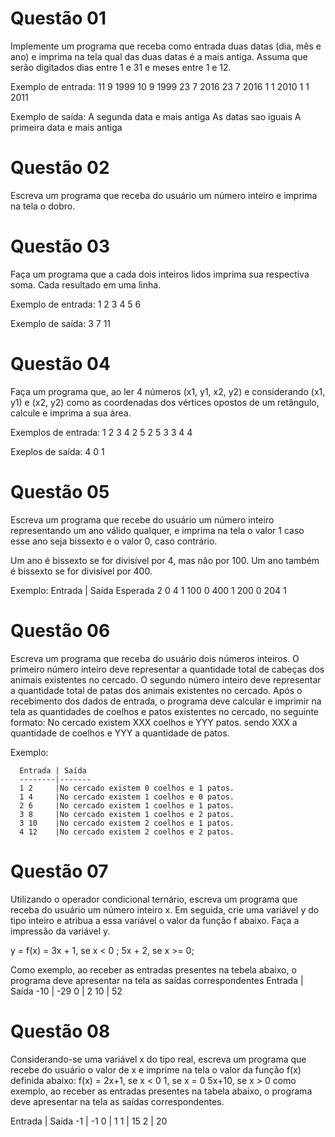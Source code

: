 # Questão 01
Implemente um programa que receba como entrada duas datas (dia, mês e ano) e imprima na tela qual das duas datas é a mais antiga. Assuma que serão digitados dias entre 1 e 31 e meses entre 1 e 12.

Exemplo de entrada:
11 9 1999 10 9 1999
23 7 2016 23 7 2016
1 1 2010 1 1 2011

Exemplo de saída:
A segunda data e mais antiga
As datas sao iguais
A primeira data e mais antiga

# Questão 02 
Escreva um programa que receba do usuário um número inteiro e imprima na tela o dobro.

# Questão 03 
Faça um programa que a cada dois inteiros lidos imprima sua respectiva soma. Cada resultado em uma linha.

Exemplo de entrada:
1 2
3 4
5 6

Exemplo de saída:
3
7
11

# Questão 04 
Faça um programa que, ao ler 4 números (x1, y1, x2, y2) e considerando (x1, y1) e (x2, y2) como as coordenadas dos vértices opostos de um retângulo, calcule e imprima a sua área.

Exemplos de entrada:
1 2 3 4
2 5 2 5
3 3 4 4

Exeplos de saída:
4
0
1

# Questão 05 
Escreva um programa que recebe do usuário um número inteiro representando um ano válido qualquer, e imprima na tela o valor 1 caso esse ano seja bissexto e o valor 0, caso contrário.
 
Um ano é bissexto se for divisível por 4, mas não por 100. Um ano também é bissexto se for divisível por 400.

Exemplo: 
      Entrada | Saída Esperada
      2         0
      4         1
      100       0
      400       1
      200       0
      204       1



# Questão 06 
Escreva um programa que receba do usuário dois números inteiros. O primeiro número inteiro deve representar a quantidade total de cabeças dos animais existentes no cercado. O segundo número inteiro deve representar a quantidade total de patas dos animais existentes no cercado. Após o recebimento dos dados de entrada, o programa deve calcular e imprimir na tela as quantidades de coelhos e patos existentes no cercado, no seguinte formato:
No cercado existem XXX coelhos e YYY patos.
sendo XXX a quantidade de coelhos e YYY a quantidade de patos.

Exemplo: 

      Entrada | Saída
      --------|------- 
      1 2     |No cercado existem 0 coelhos e 1 patos.
      1 4     |No cercado existem 1 coelhos e 0 patos.
      2 6     |No cercado existem 1 coelhos e 1 patos.
      3 8     |No cercado existem 1 coelhos e 2 patos.
      3 10    |No cercado existem 2 coelhos e 1 patos.
      4 12    |No cercado existem 2 coelhos e 2 patos. 




# Questão 07
Utilizando o operador condicional ternário, escreva um programa que receba do usuário um número inteiro x. Em seguida, crie uma variável y do tipo inteiro e atribua a essa variável o valor da função f abaixo. Faça a impressão da variável y.

y = f(x) = 
      3x + 1, se x < 0 ; 
      5x + 2, se x >= 0;

Como exemplo, ao receber as entradas presentes na tebela abaixo, o programa deve apresentar na tela as saídas correspondentes
Entrada | Saída
-10     | -29
0       | 2
10      | 52

# Questão 08
Considerando-se uma variável x do tipo real, escreva um programa que recebe do usuário o valor de x e imprime na tela o valor da função f(x) definida abaixo: 
      f(x) = 
            2x+1, se x < 0
            1, se x = 0
            5x+10, se x > 0
como exemplo, ao receber as entradas presentes na tabela abaixo, o programa deve apresentar na tela as saídas correspondentes.
 
Entrada | Saída
-1      |   -1
0       |   1
1       |   15
2       |   20